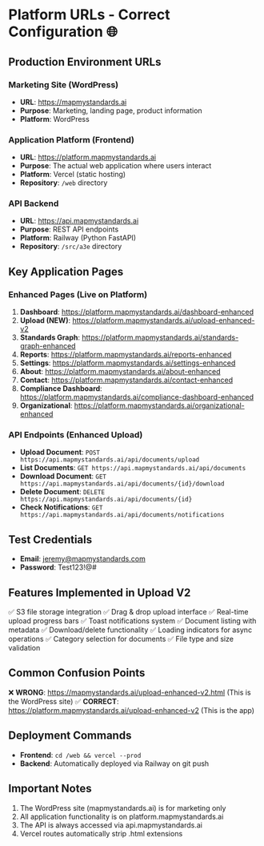 # Platform URLs - Correct Configuration 🌐

## Production Environment URLs

### Marketing Site (WordPress)
- **URL**: https://mapmystandards.ai
- **Purpose**: Marketing, landing page, product information
- **Platform**: WordPress

### Application Platform (Frontend)
- **URL**: https://platform.mapmystandards.ai
- **Purpose**: The actual web application where users interact
- **Platform**: Vercel (static hosting)
- **Repository**: `/web` directory

### API Backend
- **URL**: https://api.mapmystandards.ai
- **Purpose**: REST API endpoints
- **Platform**: Railway (Python FastAPI)
- **Repository**: `/src/a3e` directory

## Key Application Pages

### Enhanced Pages (Live on Platform)
1. **Dashboard**: https://platform.mapmystandards.ai/dashboard-enhanced
2. **Upload (NEW)**: https://platform.mapmystandards.ai/upload-enhanced-v2
3. **Standards Graph**: https://platform.mapmystandards.ai/standards-graph-enhanced
4. **Reports**: https://platform.mapmystandards.ai/reports-enhanced
5. **Settings**: https://platform.mapmystandards.ai/settings-enhanced
6. **About**: https://platform.mapmystandards.ai/about-enhanced
7. **Contact**: https://platform.mapmystandards.ai/contact-enhanced
8. **Compliance Dashboard**: https://platform.mapmystandards.ai/compliance-dashboard-enhanced
9. **Organizational**: https://platform.mapmystandards.ai/organizational-enhanced

### API Endpoints (Enhanced Upload)
- **Upload Document**: `POST https://api.mapmystandards.ai/api/documents/upload`
- **List Documents**: `GET https://api.mapmystandards.ai/api/documents`
- **Download Document**: `GET https://api.mapmystandards.ai/api/documents/{id}/download`
- **Delete Document**: `DELETE https://api.mapmystandards.ai/api/documents/{id}`
- **Check Notifications**: `GET https://api.mapmystandards.ai/api/documents/notifications`

## Test Credentials
- **Email**: jeremy@mapmystandards.com
- **Password**: Test123!@#

## Features Implemented in Upload V2
✅ S3 file storage integration
✅ Drag & drop upload interface
✅ Real-time upload progress bars
✅ Toast notifications system
✅ Document listing with metadata
✅ Download/delete functionality
✅ Loading indicators for async operations
✅ Category selection for documents
✅ File type and size validation

## Common Confusion Points
❌ **WRONG**: https://mapmystandards.ai/upload-enhanced-v2.html (This is the WordPress site)
✅ **CORRECT**: https://platform.mapmystandards.ai/upload-enhanced-v2 (This is the app)

## Deployment Commands
- **Frontend**: `cd /web && vercel --prod`
- **Backend**: Automatically deployed via Railway on git push

## Important Notes
1. The WordPress site (mapmystandards.ai) is for marketing only
2. All application functionality is on platform.mapmystandards.ai
3. The API is always accessed via api.mapmystandards.ai
4. Vercel routes automatically strip .html extensions